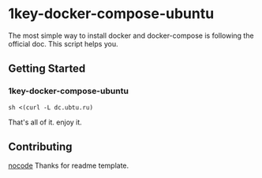 # 1key-docker-compose-ubuntu

The most simple way to install docker and docker-compose is following the official doc. This script helps you.

## Getting Started

### 1key-docker-compose-ubuntu

```
sh <(curl -L dc.ubtu.ru)
```

That's all of it. enjoy it.

## Contributing

[nocode](https://github.com/kelseyhightower/nocode) Thanks for readme template.
